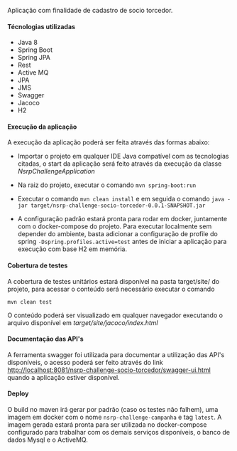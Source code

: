 Aplicação com finalidade de cadastro de socio torcedor.

#### Técnologias utilizadas

* Java 8
* Spring Boot
* Spring JPA
* Rest
* Active MQ
* JPA
* JMS
* Swagger
* Jacoco
* H2

#### Execução da aplicação

A execução da aplicação poderá ser feita através das formas abaixo: 

* Importar o projeto em qualquer IDE Java compatível com as tecnologias citadas, o start
  da aplicação será feito através da execução da classe _NsrpChallengeApplication_

* Na raiz do projeto, executar o comando `mvn spring-boot:run`

* Executar o comando `mvn clean install` e em seguida o comando `java -jar target/nsrp-challenge-socio-torcedor-0.0.1-SNAPSHOT.jar`

* A configuração padrão estará pronta para rodar em docker, juntamente com o docker-compose do projeto.
Para executar localmente sem depender do ambiente, basta adicionar a configuração de profile do spring `-Dspring.profiles.active=test`
antes de iniciar a aplicação para execução com base H2 em memória.

#### Cobertura de testes

A cobertura de testes unitários estará disponível na pasta target/site/ do projeto, para acessar o conteúdo será necessário
executar o comando

`mvn clean test`

O conteúdo poderá ser visualizado em qualquer navegador executando o arquivo disponível em _target/site/jacoco/index.html_

#### Documentação das API's

A ferramenta swagger foi utilizada para documentar a utilização das API's disponíveis, o acesso poderá ser feito através
do link [http://localhost:8081/nsrp-challenge-socio-torcedor/swagger-ui.html](http://localhost:8081/nsrp-challenge-socio-torcedor/swagger-ui.html)  quando a aplicação
estiver disponível.

#### Deploy

O build no maven irá gerar por padrão (caso os testes não falhem), uma imagem em docker com o nome `nsrp-challenge-campanha`
e tag `latest`. A imagem gerada estará pronta para ser utilizada no docker-compose configurado para trabalhar com os 
demais serviços disponíveis, o banco de dados Mysql e o ActiveMQ.
